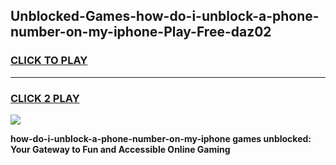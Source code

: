 
## Unblocked-Games-how-do-i-unblock-a-phone-number-on-my-iphone-Play-Free-daz02
<h3>
<a href="https://premium76.site?title=how-do-i-unblock-a-phone-number-on-my-iphone&ref=18A1">CLICK TO PLAY</a></h3>
<hr>

<h3>
<a href="https://premium76.site?title=how-do-i-unblock-a-phone-number-on-my-iphone&ref=18A1">CLICK 2 PLAY</a>
  
</h3>

<a href="https://premium76.site?title=how-do-i-unblock-a-phone-number-on-my-iphone&ref=18A1"><img src="https://clearcache.store/games.png"></a>


**how-do-i-unblock-a-phone-number-on-my-iphone games unblocked: Your Gateway to Fun and Accessible Online Gaming**
